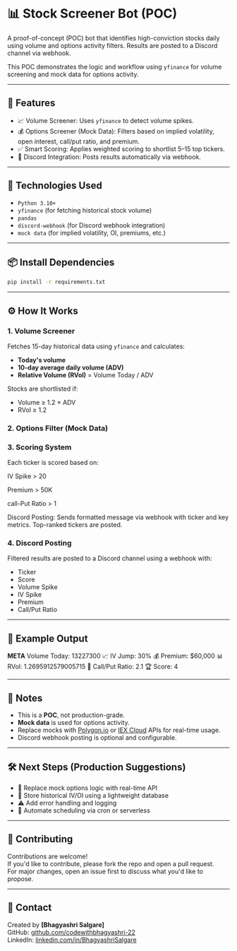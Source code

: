 # 📊 Stock Screener Bot (POC)

A proof-of-concept (POC) bot that identifies high-conviction stocks daily using volume and options activity filters. Results are posted to a Discord channel via webhook.

This POC demonstrates the logic and workflow using `yfinance` for volume screening and mock data for options activity.

---

## 🚀 Features

- 📈 Volume Screener: Uses `yfinance` to detect volume spikes.
- 💰 Options Screener (Mock Data): Filters based on implied volatility, open interest, call/put ratio, and premium.
- ✅ Smart Scoring: Applies weighted scoring to shortlist 5–15 top tickers.
- 🔗 Discord Integration: Posts results automatically via webhook.

---

## 🧪 Technologies Used

- `Python 3.10+`
- `yfinance` (for fetching historical stock volume)
- `pandas`
- `discord-webhook` (for Discord webhook integration)
- `mock data` (for implied volatility, OI, premiums, etc.)

---

## 📦 Install Dependencies

```bash
pip install -r requirements.txt
```

---

## ⚙️ How It Works

### 1. Volume Screener

Fetches 15-day historical data using `yfinance` and calculates:
- **Today's volume**
- **10-day average daily volume (ADV)**
- **Relative Volume (RVol)** = Volume Today / ADV

Stocks are shortlisted if:
- Volume ≥ 1.2 × ADV
- RVol ≥ 1.2

### 2. Options Filter (Mock Data)

### 3. Scoring System

Each ticker is scored based on:

IV Spike > 20

Premium > 50K

call-Put Ratio > 1

Discord Posting: Sends formatted message via webhook with ticker and key metrics.
Top-ranked tickers are posted.

### 4. Discord Posting

Filtered results are posted to a Discord channel using a webhook with:
- Ticker
- Score
- Volume Spike
- IV Spike
- Premium
- Call/Put Ratio

---

## 🧪 Example Output

**META**
Volume Today: 13227300
📈 IV Jump: 30%
💰 Premium: $60,000
📊 RVol: 1.2695912579005715
🔄 Call/Put Ratio: 2.1
🏆 Score: 4

---

## 📂 Notes

- This is a **POC**, not production-grade.
- **Mock data** is used for options activity.
- Replace mocks with [Polygon.io](https://polygon.io) or [IEX Cloud](https://iexcloud.io) APIs for real-time usage.
- Discord webhook posting is optional and configurable.

---

## 🛠️ Next Steps (Production Suggestions)

- 🔁 Replace mock options logic with real-time API
- 🧠 Store historical IV/OI using a lightweight database
- ⚠️ Add error handling and logging
- 📅 Automate scheduling via cron or serverless

---

## 🤝 Contributing

Contributions are welcome!  
If you'd like to contribute, please fork the repo and open a pull request.  
For major changes, open an issue first to discuss what you'd like to propose.

---

## 💬 Contact

Created by **[Bhagyashri Salgare]**  
GitHub: [github.com/codewithbhagyashri-22](https://github.com/codewithbhagyashri-22)  
LinkedIn: [linkedin.com/in/BhagyashriSalgare](https://www.linkedin.com/in/bhagyashri-salgare-485b5b146/)


